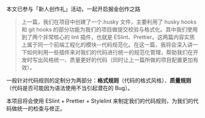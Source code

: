 本文已参与「新人创作礼」活动，一起开启掘金创作之路

> 上一篇，我们在项目中创建了一个.husky 文件，主要利用了 husky hooks 和 git hooks 的部分功能为我们的项目做提交校验与格式化。其中我们使用到了两个非常核心的 lint 插件，也就是 ESlint、Prettier。这两篇内容实质上属于同一个前端工程化的模块--代码规范化。在这一篇，我将会深入讲一下如何利用一些插件来对我们的代码进行统一的规范化管理，帮助我们在开发时写出风格统一、质量更好的代码（同时让上一篇所做的项目配置更加有效）。

一般针对代码规则的定制分为两部分：**格式规则**（代码的格式风格）、**质量规则**（代码是否可能因为语法使用不当引起潜在的 Bug）。

本项目将会使用 ESlint + Prettier + Stylelint 来制定我们的代码规则，为我们的代码做统一的检查与修正。

